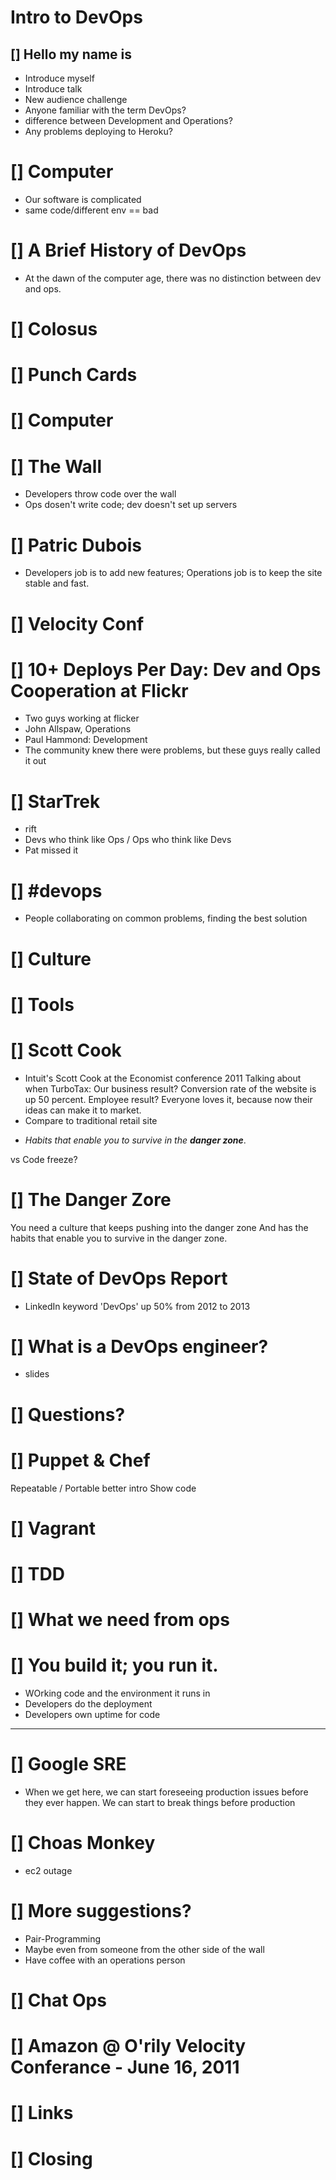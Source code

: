 
# Intro to DevOps

## [] Hello my name is
* Introduce myself
* Introduce talk
* New audience challenge
* Anyone familiar with the term DevOps?
* difference between Development and Operations?
* Any problems deploying to Heroku?

# [] Computer
* Our software is complicated
* same code/different env == bad

# [] A Brief History of DevOps
* At the dawn of the computer age, there was no distinction between dev and ops.

# [] Colosus

# [] Punch Cards

# [] Computer

# [] The Wall
* Developers throw code over the wall
* Ops dosen't write code; dev doesn't set up servers

# [] Patric Dubois
* Developers job is to add new features; Operations job is to keep the site stable and fast.

# [] Velocity Conf
# [] 10+ Deploys Per Day: Dev and Ops Cooperation at Flickr
* Two guys working at flicker
* John Allspaw, Operations
* Paul Hammond: Development
* The community knew there were problems, but these guys really called it out

# [] StarTrek
* rift
* Devs who think like Ops / Ops who think like Devs
* Pat missed it

# [] #devops
* People collaborating on common problems, finding the best solution

# [] Culture

# [] Tools

# [] Scott Cook
* Intuit's Scott Cook at the Economist conference 2011 Talking about when TurboTax:
Our business result? Conversion rate of the website is up 50 percent.
Employee result? Everyone loves it, because now their ideas can make it to market.
* Compare to traditional retail site
* <p><em>Habits that enable you to survive in the <strong>danger zone</strong></em>.</p>
vs Code freeze?

# [] The Danger Zore
You need a culture that keeps pushing into the danger zone
And has the habits that enable you to survive in the danger zone.

# [] State of DevOps Report
* LinkedIn keyword 'DevOps' up 50% from 2012 to 2013

# [] What is a DevOps engineer?
* slides

# [] Questions?

# [] Puppet & Chef
Repeatable / Portable
better intro
Show code

# [] Vagrant

# [] TDD

# [] What we need from ops

# [] You build it; you run it.
* WOrking code and the environment it runs in
* Developers do the deployment
* Developers own uptime for code

------------------------

# [] Google SRE
* When we get here, we can start foreseeing production issues before they ever happen. We can start to break things before production
# [] Choas Monkey
* ec2 outage

# [] More suggestions?
* Pair-Programming
* Maybe even from someone from the other side of the wall
* Have coffee with an operations person

# [] Chat Ops
# [] Amazon @ O'rily Velocity Conferance - June 16, 2011
# [] Links
# [] Closing
